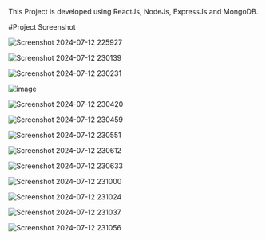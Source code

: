 This Project is developed using ReactJs, NodeJs, ExpressJs and MongoDB.

#Project Screenshot

![Screenshot 2024-07-12 225927](https://github.com/user-attachments/assets/c72c6dc9-2660-4193-a771-602c56cb08a6)

![Screenshot 2024-07-12 230139](https://github.com/user-attachments/assets/829fb8cd-28e9-42c9-9674-d2dd35d8359f)

![Screenshot 2024-07-12 230231](https://github.com/user-attachments/assets/663005e5-b44f-416a-be89-83d711f83354)

![image](https://github.com/user-attachments/assets/9dd0fffd-3639-4fdc-8b86-88c0baed209e)

![Screenshot 2024-07-12 230420](https://github.com/user-attachments/assets/d08e08ae-c7ad-4068-9e60-9aad663c7d4c)

![Screenshot 2024-07-12 230459](https://github.com/user-attachments/assets/e3421ccc-2a92-4666-847b-82d357cc29d5)

![Screenshot 2024-07-12 230551](https://github.com/user-attachments/assets/d7705de3-6cfe-45c0-a0ee-404f5155dc41)

![Screenshot 2024-07-12 230612](https://github.com/user-attachments/assets/47122075-8452-4831-b053-f565513a63ed)

![Screenshot 2024-07-12 230633](https://github.com/user-attachments/assets/ce1705dc-f309-4948-8856-65e4e0a891c2)

![Screenshot 2024-07-12 231000](https://github.com/user-attachments/assets/684b7527-7a91-4f11-8ce4-fe57e5095a84)

![Screenshot 2024-07-12 231024](https://github.com/user-attachments/assets/db7b1bf2-bec1-4f55-a967-7468b5818c9b)

![Screenshot 2024-07-12 231037](https://github.com/user-attachments/assets/1610fae0-a990-4e47-93ff-3b26c1d17107)

![Screenshot 2024-07-12 231056](https://github.com/user-attachments/assets/af9530bf-c466-4aef-9216-46a22e7adcc0)













